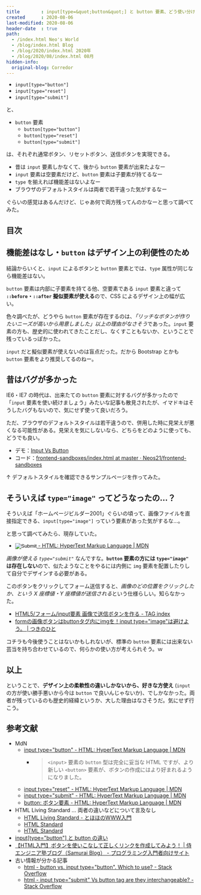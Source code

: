```yaml
---
title        : input[type=&quot;button&quot;] と button 要素、どう使い分けるべきか
created      : 2020-08-06
last-modified: 2020-08-06
header-date  : true
path:
  - /index.html Neo's World
  - /blog/index.html Blog
  - /blog/2020/index.html 2020年
  - /blog/2020/08/index.html 08月
hidden-info:
  original-blog: Corredor
---
```


- `input[type="button"]`
- `input[type="reset"]`
- `input[type="submit"]`

と、

- `button` 要素
  - `button[type="button"]`
  - `button[type="reset"]`
  - `button[type="submit"]`

は、それぞれ通常ボタン、リセットボタン、送信ボタンを実現できる。

- 昔は `input` 要素しかなくて、後から `button` 要素が出来たよなー
- `input` 要素は空要素だけど、`button` 要素は子要素が持てるなー
- `type` を揃えれば機能差はないよなー
- ブラウザのデフォルトスタイルは両者で若干違った気がするなー

ぐらいの感覚はあるんだけど、じゃあ何で両方残ってんのかなーと思って調べてみた。

## 目次

## 機能差はなし・`button` はデザイン上の利便性のため

結論からいくと、`input` によるボタンと `button` 要素とでは、`type` 属性が同じなら機能差はない。

`button` 要素は内部に子要素を持てる他、空要素である `input` 要素と違って **`::before`・`::after` 擬似要素が使える**ので、CSS によるデザイン上の幅が広い。

色々調べたが、どうやら `button` 要素が存在するのは、*「リッチなボタンが作りたいニーズが高いから用意しました」以上の理由がなさそう*であった。`input` 要素の方も、歴史的に使われてきたことだし、なくすこともないか、ということで残っているっぽかった。

`input` だと擬似要素が使えないのは盲点だった。だから Bootstrap とかも `button` 要素をより推奨してるのねー。

## 昔はバグが多かった

IE6・IE7 の時代は、出来たての `button` 要素に対するバグが多かったので「`input` 要素を使い続けましょう」みたいな記事も散見されたが、イマドキはそうしたバグもないので、気にせず使って良いだろう。

ただ、ブラウザのデフォルトスタイルは若干違うので、併用した時に見栄えが悪くなる可能性がある。見栄えを気にしないなら、どちらをどのように使っても、どうでも良い。

- デモ：[Input Vs Button](https://neos21.github.io/frontend-sandboxes/input-vs-button/index.html)
- コード：[frontend-sandboxes/index.html at master · Neos21/frontend-sandboxes](https://github.com/neos21/frontend-sandboxes/blob/master/input-vs-button/index.html)

↑ デフォルトスタイルを確認できるサンプルページを作ってみた。

## そういえば `type="image"` ってどうなったの…？

そういえば「ホームページビルダー2001」ぐらいの頃って、画像ファイルを直接指定できる、`input[type="image"]` っていう要素があった気がするな…。

と思って調べてみたら、現存していた。

- [<input type="image"> - HTML: HyperText Markup Language | MDN](https://developer.mozilla.org/ja/docs/Web/HTML/Element/input/image)

*画像が使える `type="submit"`* なんですな。**`button` 要素の方には `type="image"` は存在しない**ので、似たようなことをやるには内側に `img` 要素を配置したりして自分でデザインする必要がある。

このボタンをクリックしてフォーム送信すると、*画像のどの位置をクリックしたか、という X 座標値・Y 座標値が送信される*という仕様らしい。知らなかった。

- [HTML5/フォーム/input要素 画像で送信ボタンを作る - TAG index](https://www.tagindex.com/html5/form/input_image.html)
- [formの画像ボタンはbuttonタグ内にimgを！input type="image"は避けよう。 | つきのひと](https://luuluuul.com/button-img-button/)

コチラも今後使うことはないかもしれないが、標準の `button` 要素には出来ない芸当を持ち合わせているので、何らかの使い方が考えられそう。ｗ

## 以上

ということで、**デザイン上の柔軟性の違いしかないから、好きな方使え** (`input` の方が使い勝手悪いから今は `button` で良いんじゃないか)、でしかなかった。両者が残っているのも歴史的経緯というか、大した理由はなさそうだ。気にせず行こう。

## 参考文献

- MdN
  - [input type="button" - HTML: HyperText Markup Language | MDN](https://developer.mozilla.org/ja/docs/Web/HTML/Element/input/button)
      - > `<input>` 要素の `button` 型は完全に妥当な HTML ですが、より新しい `<button>` 要素が、ボタンの作成にはより好まれるようになりました。
  - [input type="reset" - HTML: HyperText Markup Language | MDN](https://developer.mozilla.org/ja/docs/Web/HTML/Element/input/reset)
  - [input type="submit" - HTML: HyperText Markup Language | MDN](https://developer.mozilla.org/ja/docs/Web/HTML/Element/input/submit)
  - [button: ボタン要素 - HTML: HyperText Markup Language | MDN](https://developer.mozilla.org/ja/docs/Web/HTML/Element/button)
- HTML Living Standard … 両者の違いなどについて言及なし
  - [HTML Living Standard - とほほのWWW入門](http://www.tohoho-web.com/html/memo/htmlls.htm)
  - [HTML Standard](https://html.spec.whatwg.org/multipage/input.html)
  - [HTML Standard](https://html.spec.whatwg.org/multipage/form-elements.html#the-button-element)
- [input[type="button"] と button の違い](http://var.blog.jp/archives/74123353.html)
- [【HTML入門】ボタンを使いこなして正しくリンクを作成してみよう！ | 侍エンジニア塾ブログ（Samurai Blog） - プログラミング入門者向けサイト](https://www.sejuku.net/blog/82466)
- 古い情報が分かる記事
  - [html - button vs. input type="button". Which to use? - Stack Overflow](https://stackoverflow.com/questions/469059/button-vs-input-type-button-which-to-use)
  - [html - input type="submit" Vs button tag are they interchangeable? - Stack Overflow](https://stackoverflow.com/questions/7117639/input-type-submit-vs-button-tag-are-they-interchangeable)

